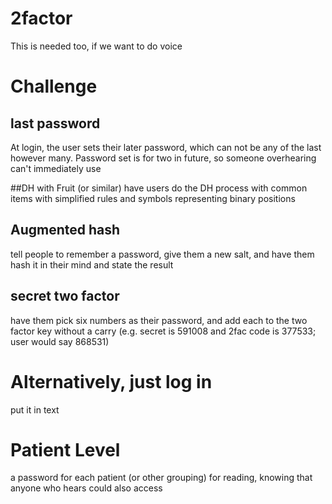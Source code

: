 # 2factor
This is needed too, if we want to do voice

# Challenge

## last password

At login, the user sets their later  password, which can not be any of the last however many. Password set is for two in future, so someone overhearing can't immediately use

##DH with Fruit (or similar)
have users do the DH process with common items with simplified rules and symbols representing binary positions

## Augmented hash
tell people to remember a password, give them a new salt, and have them hash it in their mind and state the result

## secret two factor
have them pick six numbers as their password, and add each to the two factor key without a carry
(e.g. secret is 591008 and 2fac code is 377533; user would say 868531)

# Alternatively, just log in

put it in text

# Patient Level

a password for each patient (or other grouping) for reading, knowing that anyone who hears could also access
